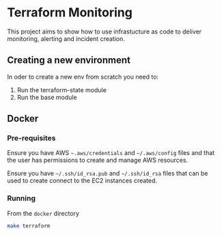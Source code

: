 # Terraform Monitoring

This project aims to show how to use infrastucture as code to deliver
monitoring, alerting and incident creation.

## Creating a new environment

In oder to create a new env from scratch you need to:

1) Run the terraform-state module
2) Run the base module

## Docker

### Pre-requisites

Ensure you have AWS `~.aws/credentials` and `~/.aws/config` files and that the
user has permissions to create and manage AWS resources.

Ensure you have `~/.ssh/id_rsa.pub` and `~/.ssh/id_rsa` files that can be used
to create connect to the EC2 instances created.

### Running

From the `docker` directory

```sh
make terraform
```


